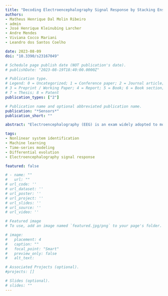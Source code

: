 ```yaml
---
title: "Decoding Electroencephalography Signal Response by Stacking Ensemble Learning and Adaptive Differential Evolution"
authors:
- Matheus Henrique Dal Molin Ribeiro
- admin
- José Henrique Kleinubing Larcher
- Andre Mendes
- Viviana Cocco Mariani
- Leandro dos Santos Coelho

date: 2023-08-09
doi: "10.3390/s23167049"

# Schedule page publish date (NOT publication's date).
# publishDate: "2023-08-19T18:40:00.0000Z"

# Publication type.
# Legend: 0 = Uncategorized; 1 = Conference paper; 2 = Journal article;
# 3 = Preprint / Working Paper; 4 = Report; 5 = Book; 6 = Book section;
# 7 = Thesis; 8 = Patent
publication_types: ["2"]

# Publication name and optional abbreviated publication name.
publication: "*Sensors*"
publication_short: ""

abstract: "Electroencephalography (EEG) is an exam widely adopted to monitor cerebral activities regarding external stimuli, and its signals compose a nonlinear dynamical system. There are many difficulties associated with EEG analysis. For example, noise can originate from different disorders, such as muscle or physiological activity. There are also artifacts that are related to undesirable signals during EEG recordings, and finally, nonlinearities can occur due to brain activity and its relationship with different brain regions. All these characteristics make data modeling a difficult task. Therefore, using a combined approach can be the best solution to obtain an efficient model for identifying neural data and developing reliable predictions. This paper proposes a new hybrid framework combining stacked generalization (STACK) ensemble learning and a differential-evolution-based algorithm called Adaptive Differential Evolution with an Optional External Archive (JADE) to perform nonlinear system identification. In the proposed framework, five base learners, namely, eXtreme Gradient Boosting, a Gaussian Process, Least Absolute Shrinkage and Selection Operator, a Multilayer Perceptron Neural Network, and Support Vector Regression with a radial basis function kernel, are trained. The predictions from all these base learners compose STACK’s layer-0 and are adopted as inputs of the Cubist model, whose hyperparameters were obtained by JADE. The model was evaluated for decoding the electroencephalography signal response to wrist joint perturbations. The variance accounted for (VAF), root-mean-squared error (RMSE), and Friedman statistical test were used to validate the performance of the proposed model and compare its results with other methods in the literature, including the base learners. The JADE-STACK model outperforms the other models in terms of accuracy, being able to explain around, as an average of all participants, 94.50% and 67.50% (standard deviations of 1.53 and 7.44, respectively) of the data variability for one step ahead and three steps ahead, which makes it a suitable approach to dealing with nonlinear system identification. Also, the improvement over state-of-the-art methods ranges from 0.6% to 161% and 43.34% for one step ahead and three steps ahead, respectively. Therefore, the developed model can be viewed as an alternative and additional approach to well-established techniques for nonlinear system identification once it can achieve satisfactory results regarding the data variability explanation."

tags:
- Nonlinear system identification
- Machine learning
- Time-series modeling
- Differential evolution
- Electroencephalography signal response

featured: false

# - name: ""
#   url: ""
# url_code: ''
# url_dataset: ''
# url_poster: ''
# url_project: ''
# url_slides: ''
# url_source: ''
# url_video: ''

# Featured image
# To use, add an image named `featured.jpg/png` to your page's folder.

# image:
#   placement: 4
#   caption: ""
#   focal_point: "Smart"
#   preview_only: false
#   alt_text: 

# Associated Projects (optional).
#projects: []

# Slides (optional).
# slides: ""
---
```

